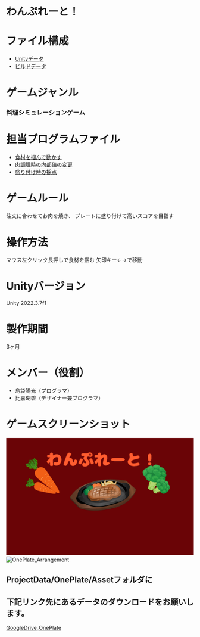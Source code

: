 # わんぷれーと！

# ファイル構成

- [Unityデータ](https://x.gd/cf69Z)
- [ビルドデータ](https://x.gd/QUKv7)

# ゲームジャンル
### 料理シミュレーションゲーム

# 担当プログラムファイル
- [食材を掴んで動かす](https://x.gd/QhWVD)
- [肉調理時の内部値の変更](https://x.gd/9qXkZ)
- [盛り付け時の採点](https://x.gd/L6cTJ)


# ゲームルール
注文に合わせてお肉を焼き、
プレートに盛り付けて高いスコアを目指す

# 操作方法
マウス左クリック長押しで食材を掴む
矢印キー←→で移動

# Unityバージョン
Unity 2022.3.7f1

# 製作期間
3ヶ月

# メンバー（役割）
- 島袋陽光（プログラマ）
- 比嘉瑚碧（デザイナー兼プログラマ）

# ゲームスクリーンショット
![OnePlate_Title](https://github.com/c23011/OnePlate/blob/master/ScreenShot/OnePlate_Title.png)
![OnePlate_Arrangement](https://github.com/c23011/OnePlate/blob/master/ScreenShot/ScreenShot_morituke.png)


## ProjectData/OnePlate/Assetフォルダに
## 下記リンク先にあるデータのダウンロードをお願いします。
[GoogleDrive_OnePlate](https://x.gd/qhrFr)